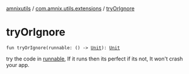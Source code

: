 [amnixutils](../index.md) / [com.amnix.utils.extensions](index.md) / [tryOrIgnore](./try-or-ignore.md)

# tryOrIgnore

`fun tryOrIgnore(runnable: () -> `[`Unit`](https://kotlinlang.org/api/latest/jvm/stdlib/kotlin/-unit/index.html)`): `[`Unit`](https://kotlinlang.org/api/latest/jvm/stdlib/kotlin/-unit/index.html)

try the code in [runnable](try-or-ignore.md#com.amnix.utils.extensions$tryOrIgnore(kotlin.Function0((kotlin.Unit)))/runnable), If it runs then its perfect if its not, It won't crash your app.

